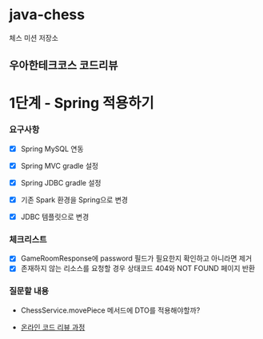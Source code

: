 # java-chess

체스 미션 저장소

## 우아한테크코스 코드리뷰

# 1단계 - Spring 적용하기 
### 요구사항
- [x] Spring MySQL 연동
- [x] Spring MVC gradle 설정
- [x] Spring JDBC gradle 설정
- [x] 기존 Spark 환경을 Spring으로 변경
- [x] JDBC 템플릿으로 변경


### 체크리스트

- [x] GameRoomResponse에 password 필드가 필요한지 확인하고 아니라면 제거 
- [x] 존재하지 않는 리소스를 요청할 경우 상태코드 404와 NOT FOUND 페이지 반환

### 질문할 내용
- ChessService.movePiece 메서드에 DTO를 적용해야할까? 

- [온라인 코드 리뷰 과정](https://github.com/woowacourse/woowacourse-docs/blob/master/maincourse/README.md)
